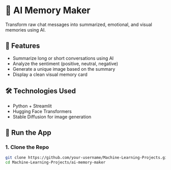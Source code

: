 # 🧠 AI Memory Maker

Transform raw chat messages into summarized, emotional, and visual memories using AI.

## 📌 Features
- Summarize long or short conversations using AI
- Analyze the sentiment (positive, neutral, negative)
- Generate a unique image based on the summary
- Display a clean visual memory card

## 🛠️ Technologies Used
- Python + Streamlit
- Hugging Face Transformers
- Stable Diffusion for image generation

## 🚀 Run the App

### 1. Clone the Repo
```bash
git clone https://github.com/your-username/Machine-Learning-Projects.git
cd Machine-Learning-Projects/ai-memory-maker
